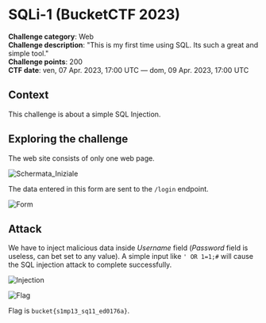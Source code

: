 # SQLi-1 (BucketCTF 2023)

**Challenge category**: Web<br>
**Challenge description**: "This is my first time using SQL. Its such a great and simple tool."<br>
**Challenge points**: 200<br>
**CTF date**: ven, 07 Apr. 2023, 17:00 UTC — dom, 09 Apr. 2023, 17:00 UTC<br>

## Context

This challenge is about a simple SQL Injection.


## Exploring the challenge

The web site consists of only one web page.

![Schermata_Iniziale](https://user-images.githubusercontent.com/66698256/230898644-29dea83c-95ed-4a68-9412-306e6daa7c4b.png)

The data entered in this form are sent to the <code>/login</code> endpoint.

![Form](https://user-images.githubusercontent.com/66698256/230898833-f8860ab6-7a15-497f-b0e3-91b9624e601d.png)

## Attack

We have to inject malicious data inside *Username* field (*Password* field is useless, can bet set to any value). A simple input like <code>' OR 1=1;#</code> will cause the SQL injection attack to complete successfully.

![Injection](https://user-images.githubusercontent.com/66698256/230899156-4caeabc0-b3b4-411e-9e97-0b09cfbee86f.png)

![Flag](https://user-images.githubusercontent.com/66698256/230899170-aba370dd-f56a-4753-9d70-660c50aa15d6.png)

Flag is <code>bucket{s1mp13_sq11_ed0176a}</code>.
